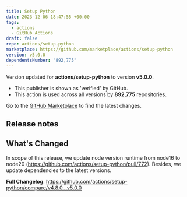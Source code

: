 ```yaml
---
title: Setup Python
date: 2023-12-06 18:47:55 +00:00
tags:
  - actions
  - GitHub Actions
draft: false
repo: actions/setup-python
marketplace: https://github.com/marketplace/actions/setup-python
version: v5.0.0
dependentsNumber: "892,775"
---
```



Version updated for **actions/setup-python** to version **v5.0.0**.
- This publisher is shown as 'verified' by GitHub.
- This action is used across all versions by **892,775** repositories.

Go to the [GitHub Marketplace](https://github.com/marketplace/actions/setup-python) to find the latest changes.

## Release notes

## What's Changed
In scope of this release, we update node version runtime from node16 to node20 (https://github.com/actions/setup-python/pull/772). Besides, we update dependencies to the latest versions. 


**Full Changelog**: https://github.com/actions/setup-python/compare/v4.8.0...v5.0.0
